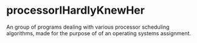 # processorIHardlyKnewHer
An group of programs dealing with various processor scheduling algorithms, made for the purpose of of an operating systems assignment.
